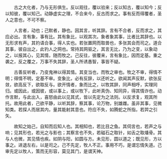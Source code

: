 　　古之大化者，乃与无形俱生。反以观往，覆以验来；反以知古，覆以知今；反以知彼，覆以知己。动静虚实之理，不合来今，反古而求之。事有反而得覆者，圣人之意也，不可不察。

　　人言者，动也；己默者，静也。因其言，听其辞。言有不合者，反而求之，其应必出。言有象，事有比。其有象比，以观其次。象者象其事，比者比其辞也。以无形求有声，其钓语合事，得人实也。若张置网而取兽也，多张其会而司之。道合其事，彼自出之，此钓人之网也。常持其网驱之，其言无比，乃为之变，以象动之，以报其心，见其情，随而牧之。己反往，彼覆来，言有象比，因而定基。重之袭之，反之覆之，万事不失其辞，圣人所诱愚智，事皆不疑。

　　古善反听者，乃变鬼神以得其情。其变当也，而牧之审也。牧之不审，得情不明；得情不明，定基不审。变象比，必有反辞，以还听之。欲闻其声反默，欲张反敛，欲高反下，欲取反与。欲开情者，象而比之，以牧其辞，同声相呼，实理同归。或因此，或因彼，或以事上，或以牧下，此听真伪、知同异，得其情诈也。动作言默，与此出入，喜怒由此以见其式，皆以先定为之法则。以反求复，观其所托。故用此者，己欲平静，以听其辞，察其事，论万物，别雄雌。虽非其事，见微知类。若探人而居其内，量其能射其意也。符应不失，如腾蛇之所指，若羿之引矢。

　　故知之始己，自知而后知人也。其相知也，若比目之鱼。其伺言也，若声之与响；见其形也，若光之与影也；其察言也不失，若磁石之取针，如舌之取燔骨。其与人也微，其见情也疾。如阴与阳，如圆与方。未见形，圆以道之；既见形，方以事之。进退左右，以是司之。己不先定，牧人不正。事用不巧，是谓忘情失道。己审先定以牧人，策而无形容，莫见其门，是谓天神。
